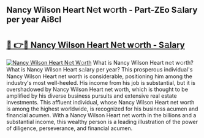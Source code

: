 ## Nancy Wilson Heart N𝚎t w𝚘rth - Part-ZEo S𝚊lary per year Ai8cl

# <h2><a href="http://gc2q52.nevu.top/?p=Nancy+Wilson+Heart">🔗 👉🔴 Nancy Wilson Heart N𝚎t w𝚘rth - S𝚊lary</a></h2>

[![Nancy Wilson Heart N𝚎t W𝚘rth](https://i.imgur.com/Oavwk0R.jpeg)](http://gc2q52.nevu.top/?p=Nancy+Wilson+Heart)
What is Nancy Wilson Heart n𝚎t w𝚘rth? What is Nancy Wilson Heart s𝚊lary per year?
This prosperous individual's Nancy Wilson Heart net worth is considerable, positioning him among the industry's most well-heeled. His income from his job is substantial, but it is overshadowed by Nancy Wilson Heart net worth, which is thought to be amplified by his diverse business pursuits and extensive real estate investments. This affluent individual, whose Nancy Wilson Heart net worth is among the highest worldwide, is recognized for his business acumen and financial acumen. With a Nancy Wilson Heart net worth in the billions and a substantial income, this wealthy person is a leading illustration of the power of diligence, perseverance, and financial acumen.
